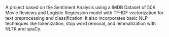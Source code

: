 A project based on the Sentiment Analysis using a IMDB Dataset of 50K Movie Reviews and Logistic Regression model with TF-IDF vectorization for text preprocessing and classification. It also incorporates basic NLP techniques like tokenization, stop word removal, and lemmatization with NLTK and spaCy.
